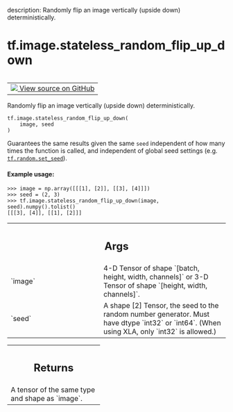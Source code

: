 description: Randomly flip an image vertically (upside down) deterministically.

<div itemscope itemtype="http://developers.google.com/ReferenceObject">
<meta itemprop="name" content="tf.image.stateless_random_flip_up_down" />
<meta itemprop="path" content="Stable" />
</div>

# tf.image.stateless_random_flip_up_down

<!-- Insert buttons and diff -->

<table class="tfo-notebook-buttons tfo-api nocontent" align="left">
<td>
  <a target="_blank" href="https://github.com/tensorflow/tensorflow/blob/r2.4/tensorflow/python/ops/image_ops_impl.py#L445-L473">
    <img src="https://www.tensorflow.org/images/GitHub-Mark-32px.png" />
    View source on GitHub
  </a>
</td>
</table>



Randomly flip an image vertically (upside down) deterministically.

<pre class="devsite-click-to-copy prettyprint lang-py tfo-signature-link">
<code>tf.image.stateless_random_flip_up_down(
    image, seed
)
</code></pre>



<!-- Placeholder for "Used in" -->

Guarantees the same results given the same `seed` independent of how many
times the function is called, and independent of global seed settings (e.g.
<a href="../../tf/random/set_seed.md"><code>tf.random.set_seed</code></a>).

#### Example usage:



```
>>> image = np.array([[[1], [2]], [[3], [4]]])
>>> seed = (2, 3)
>>> tf.image.stateless_random_flip_up_down(image, seed).numpy().tolist()
[[[3], [4]], [[1], [2]]]
```

<!-- Tabular view -->
 <table class="responsive fixed orange">
<colgroup><col width="214px"><col></colgroup>
<tr><th colspan="2"><h2 class="add-link">Args</h2></th></tr>

<tr>
<td>
`image`
</td>
<td>
4-D Tensor of shape `[batch, height, width, channels]` or 3-D Tensor
of shape `[height, width, channels]`.
</td>
</tr><tr>
<td>
`seed`
</td>
<td>
A shape [2] Tensor, the seed to the random number generator. Must have
dtype `int32` or `int64`. (When using XLA, only `int32` is allowed.)
</td>
</tr>
</table>



<!-- Tabular view -->
 <table class="responsive fixed orange">
<colgroup><col width="214px"><col></colgroup>
<tr><th colspan="2"><h2 class="add-link">Returns</h2></th></tr>
<tr class="alt">
<td colspan="2">
A tensor of the same type and shape as `image`.
</td>
</tr>

</table>

